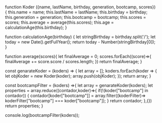 function Koder ({name, lastName, birthday, generation, bootcamp, scores}) {
    this.name = name;
    this.lastName = lastName;
    this.birthday = birthday;
    this.generation = generation;
    this.bootcamp = bootcamp;
    this.scores = scores;
    this.average = average(this.scores);
    this.age = calculationAge(this.birthday);
}

function calculationAge(birthday) {
let stringBirthday = birthday.split('/');
let today = new Date().getFullYear();
return today - Number(stringBirthday[0]);
}

function average(scores){
  let finalAverage = 0;
  scores.forEach((score)=>{
    finalAverage += score.score / scores.length;
  })
  return finalAverage;
}

const genarateKoder = (koders) => {
let array = [];
koders.forEach(koder => {
    let objKoder = new Koder(koder);
    array.push(objKoder);
});
return array;
}

const bootcampFilter = (koders) =>{
  let array = genarateKoder(koders);
  let properties = array.reduce((contador,koder)=>{
    if(!(koder["bootcamp"] in contador)) {
      contador[koder["bootcamp"]] = array.filter((koderFilter)=> koderFilter["bootcamp"] === koder["bootcamp"]);
    }
    return contador;
  },{})
  return properties;
}

console.log(bootcampFilter(koders));